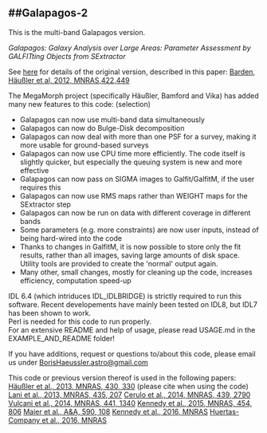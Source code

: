 ##Galapagos-2
 ---
This is the multi-band Galapagos version.

*Galapagos: Galaxy Analysis over Large Areas: Parameter Assessment by GALFITting Objects from SExtractor*

See [here](http://astro-staff.uibk.ac.at/~m.barden/galapagos/) for details of the original version, described in this paper: [Barden, Häußler et al, 2012, MNRAS,422,449](http://adsabs.harvard.edu/abs/2012MNRAS.422..449B)

The MegaMorph project (specifically Häußler, Bamford and Vika) has added many new features to this code: (selection)
- Galapagos can now use multi-band data simultaneously  
- Galapagos can now do Bulge-Disk decomposition  
- Galapagos can now deal with more than one PSF for a survey, making it more usable for ground-based surveys  
- Galapagos can now use CPU time more efficiently. The code itself is slightly quicker, but especially the queuing system is new and more effective  
- Galapagos can now pass on SIGMA images to Galfit/GalfitM, if the user requires this  
- Galapagos can now use RMS maps rather than WEIGHT maps for the SExtractor step  
- Galapagos can now be run on data with different coverage in different bands
- Some parameters (e.g. more constraints) are now user inputs, instead of being hard-wired into the code  
- Thanks to changes in GalfitM, it is now possible to store only the fit results, rather than all images, saving large amounts of disk space. Utility tools are provided to create the 'normal' output again.
- Many other, small changes, mostly for cleaning up the code, increases efficiency, computation speed-up  


IDL 6.4 (which intriduces IDL\_IDLBRIDGE) is strictly required to run this software. Recent developements have mainly been tested on IDL8, but IDL7 has been shown to work.  
Perl is needed for this code to run properly.  
For an extensive README and help of usage, please read USAGE.md in the EXAMPLE_AND_README folder!  

If you have additions, request or questions to/about this code, please email us under BorisHaeussler.astro@gmail.com

This code or previous version thereof is used in the following papers:  
[Häußler et al., 2013, MNRAS, 430, 330](http://adsabs.harvard.edu/abs/2013MNRAS.430..330H) (please cite when using the code)
[Lani et al., 2013, MNRAS, 435, 207](http://adsabs.harvard.edu/abs/2013MNRAS.435..207L)
[Cerulo et al., 2014, MNRAS, 439, 2790](http://adsabs.harvard.edu/abs/2014MNRAS.439.2790C)
[Vulcani et al., 2014, MNRAS, 441, 1340](http://adsabs.harvard.edu/abs/2014MNRAS.441.1340V)
[Kennedy et al., 2015, MNRAS, 454, 806](http://adsabs.harvard.edu/abs/2015MNRAS.454..806K)
[Maier et al., A&A, 590, 108](http://adsabs.harvard.edu/abs/2016A%26A...590A.108M)
[Kennedy et al., 2016, MNRAS](http://adsabs.harvard.edu/doi/10.1093/mnras/stw1176)
[Huertas-Company et al., 2016, MNRAS](http://arxiv.org/abs/1606.04952)
